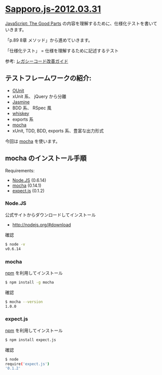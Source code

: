 # [Sapporo.js-2012.03.31](http://atnd.org/events/26577)

[JavaScript: The Good Parts](http://www.amazon.co.jp/dp/4873113911) の内容を理解するために、仕様化テストを書いていきます。

「p.89 8章 メソッド」から進めていきます。

「仕様化テスト」 = 仕様を理解するために記述するテスト

参考: [レガシーコード改善ガイド](http://www.amazon.co.jp/dp/4798116831)

## テストフレームワークの紹介:

* [OUnit](http://docs.jquery.com/QUnit)
 * xUnit 系、 jQuery から分離
* [Jasmine](http://pivotal.github.com/jasmine)
 * BDD 系、 RSpec 風
* [whiskey](http://cloudkick.github.com/whiskey)
 * exports 系
* [mocha](http://visionmedia.github.com/mocha)
 * xUnit, TDD, BDD, exports 系、豊富な出力形式

今回は [mocha](http://visionmedia.github.com/mocha) を使います。

## mocha のインストール手順

Requirements:

* [Node.JS](http://nodejs.org) (0.6.14)
* [mocha](http://visionmedia.github.com/mocha) (0.14.1)
* [expect.js](https://github.com/LearnBoost/expect.js) (0.1.2)

### Node.JS

公式サイトからダウンロードしてインストール

* http://nodejs.org/#download

確認

```sh
$ node -v
v0.6.14
```

### mocha

[npm](http://npmjs.org/) を利用してインストール

```sh
$ npm install -g mocha
```

確認

```sh
$ mocha --version
1.0.0
```

### expect.js

[npm](http://npmjs.org/) を利用してインストール

```sh
$ npm install expect.js
```

確認

```sh
$ node
require('expect.js')
'0.1.2'
```
